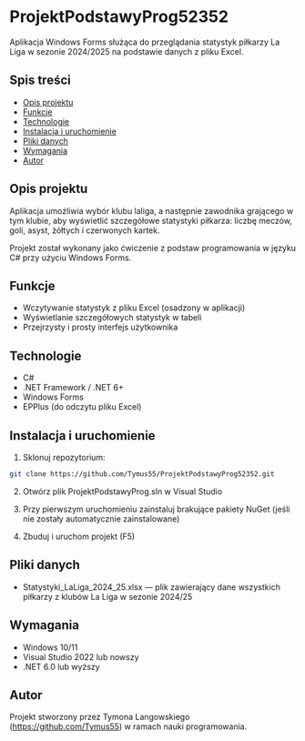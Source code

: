 

# ProjektPodstawyProg52352

Aplikacja Windows Forms służąca do przeglądania statystyk piłkarzy La Liga w sezonie 2024/2025 na podstawie danych z pliku Excel.

## Spis treści

* [Opis projektu](#opis-projektu)
* [Funkcje](#funkcje)
* [Technologie](#technologie)
* [Instalacja i uruchomienie](#instalacja-i-uruchomienie)
* [Pliki danych](#pliki-danych)
* [Wymagania](#wymagania)
* [Autor](#autor)

## Opis projektu

Aplikacja umożliwia wybór klubu laliga, a następnie zawodnika grającego w tym klubie, aby wyświetlić szczegółowe statystyki piłkarza: liczbę meczów, goli, asyst, żółtych i czerwonych kartek.

Projekt został wykonany jako ćwiczenie z podstaw programowania w języku C# przy użyciu Windows Forms.

## Funkcje

* Wczytywanie statystyk z pliku Excel (osadzony w aplikacji)
* Wyświetlanie szczegółowych statystyk w tabeli
* Przejrzysty i prosty interfejs użytkownika

## Technologie

* C#
* .NET Framework / .NET 6+
* Windows Forms
* EPPlus (do odczytu pliku Excel)

## Instalacja i uruchomienie

1. Sklonuj repozytorium:

```bash
git clone https://github.com/Tymus55/ProjektPodstawyProg52352.git
```

2. Otwórz plik ProjektPodstawyProg.sln w Visual Studio

3. Przy pierwszym uruchomieniu zainstaluj brakujące pakiety NuGet (jeśli nie zostały automatycznie zainstalowane)

4. Zbuduj i uruchom projekt (F5)


## Pliki danych

* Statystyki\_LaLiga\_2024\_25.xlsx — plik zawierający dane wszystkich piłkarzy z klubów La Liga w sezonie 2024/25

## Wymagania

* Windows 10/11
* Visual Studio 2022 lub nowszy
* .NET 6.0 lub wyższy

## Autor

Projekt stworzony przez Tymona Langowskiego (https://github.com/Tymus55) w ramach nauki programowania.


